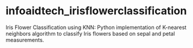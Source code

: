 # infoaidtech_irisflowerclassification
Iris Flower Classification using KNN: Python implementation of K-nearest neighbors algorithm to classify Iris flowers based on sepal and petal measurements.
